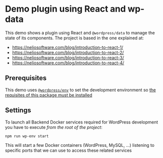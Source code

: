 # Demo plugin using React and wp-data

This demo shows a plugin using React and `@wordpress/data` to manage the state of its components. The project is based in the one explained at:

- https://neliosoftware.com/blog/introduction-to-react-1/
- https://neliosoftware.com/blog/introduction-to-react-2/
- https://neliosoftware.com/blog/introduction-to-react-3/
- https://neliosoftware.com/blog/introduction-to-react-4/


## Prerequisites

This demo uses [`@wordpress/env`](https://developer.wordpress.org/block-editor/reference-guides/packages/packages-env/) to set the development environment so [the requisites of this package must be installed](https://developer.wordpress.org/block-editor/reference-guides/packages/packages-env/#prerequisites)

## Settings

To launch all Backend Docker services required for WordPress development you have to execute _from the root of the project_:

```
npm run wp-env start
``` 

This will start a few Docker containers (WordPress, MySQL, ...) listening to specific ports that we can use to access these related services
